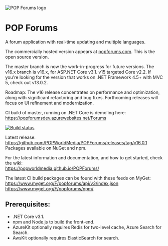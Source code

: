 ![POP Forums logo](https://avatars2.githubusercontent.com/u/8217691?s=200&v=4)

POP Forums
=========

A forum application with real-time updating and multiple languages.

The commercially hosted version appears at [popforums.com](https://popforums.com/). This is the open source version.

The master branch is now the work-in-progress for future versions. The v16.x branch is v16.x, for ASP.NET Core v3.1. v15 targeted Core v2.2. If you're looking for the version that works on .NET Framework 4.5+ with MVC 5, check out v13.0.2.

Roadmap:
The v16 release concentrates on performance and optimization, along with significant refactoring and bug fixes. Forthcoming releases will focus on UI refinement and modernization.

CI build of master, running on .NET Core is demo'ing here:  
https://popforumsdev.azurewebsites.net/Forums

[![Build status](https://popw.visualstudio.com/POP%20Forums/_apis/build/status/popforumsdev)](https://popw.visualstudio.com/POP%20Forums/_build/latest?definitionId=2)

Latest release:  
https://github.com/POPWorldMedia/POPForums/releases/tag/v16.0.1
Packages available on NuGet and npm.

For the latest information and documentation, and how to get started, check the wiki:  
https://popworldmedia.github.io/POPForums/

The latest CI build packages can be found with these feeds on MyGet:  
https://www.myget.org/F/popforums/api/v3/index.json  
https://www.myget.org/F/popforums/npm/

## Prerequisites:
* .NET Core v3.1.
* npm and Node.js to build the front-end.
* AzureKit optionally requires Redis for two-level cache, Azure Search for Search.
* AwsKit optionally requires ElasticSearch for search.
